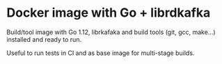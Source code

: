 # Docker image with Go + librdkafka

Build/tool image with Go 1.12, librkafaka and build tools (git, gcc, make...) installed and ready to run.

Useful to run tests in CI and as base image for multi-stage builds.
